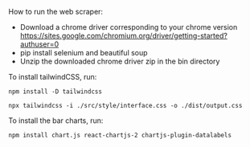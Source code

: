 How to run the web scraper:

- Download a chrome driver corresponding to your chrome version https://sites.google.com/chromium.org/driver/getting-started?authuser=0
- pip install selenium and beautiful soup
- Unzip the downloaded chrome driver zip in the bin directory

To install tailwindCSS, run:

`npm install -D tailwindcss`

`npx tailwindcss -i ./src/style/interface.css -o ./dist/output.css`

To install the bar charts, run: 

`npm install chart.js react-chartjs-2 chartjs-plugin-datalabels`